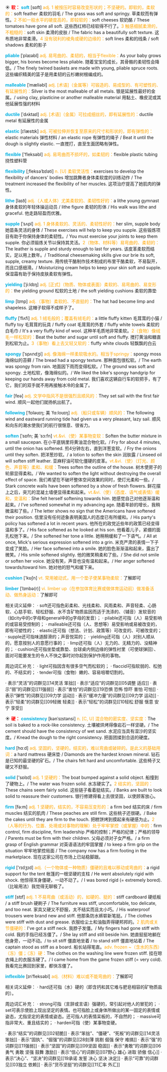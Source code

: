 ☀ <font color="red">**软：**</font>
<font color="sky blue">**soft**</font> [sɒft] 
<font color="orange">adj. 1 被按压时容易改变形状的；不坚硬的。即软的，柔软的：</font>soft feather 柔软的羽毛 / The grass was soft and springy. 草柔软而有弹性。<font color="orange">2 不如一般水平的硬度高的，即较软的：</font>soft cheeses 软奶酪 / These tomatoes have gone all soft. 这些西红柿已经软得不行了。<font color="orange">3 触感细腻柔滑的，不粗糙的：</font>soft skin 柔滑的皮肤 / The fabric has a beautifully soft texture. 这布质地非常柔滑。<font color="orange">4 没有锐利的棱角或硬的边缘的：</font>soft lines 柔和的线条 / soft shadows 柔和的影子
           
<font color="sky blue">**pliable**</font> [ˈplaɪəbl]
<font color="orange">adj. 易弯曲的、柔韧的，相当于flexible：</font>As your baby grows bigger, his bones become less pliable. 随着宝宝的成长，其骨骼的柔韧性会降低。/ The finely twined baskets are made with young, pliable spruce roots. 这些编织精美的篮子是用柔韧的云杉嫩树根编成的。
           
<font color="sky blue">**malleable**</font> [ˈmæliəbl]
<font color="orange">adj. [术语]（金属等）可锻造的、易成型的、有可塑性的、有延展性的：</font>Silver is the most malleable of all metals. 银是延展性最好的金属。/ using clay, plasticine or another malleable material 用黏土、橡皮泥或其他延展性强的材料
           
<font color="sky blue">**ductile**</font> [ˈdʌktaɪl]
<font color="orange">adj. [术语]（金属）可拉成细丝的，即有延展性的：</font>ductile metal 有延展性的金属
           
<font color="sky blue">**elastic**</font> [ɪˈlæstɪk]
<font color="orange">adj. 可被拉伸并恢复至原来的尺寸和形状的，即有弹性的：</font>elastic materials 弹性材料 / an elastic rope 有弹性的绳子 / Beat it until the dough is slightly elastic. 一直搅打，直至生面团略有弹性。

<font color="sky blue">**flexible**</font> ['fleksəbl] 
<font color="orange">adj. 易弯曲而不损坏的，如柔韧的：</font>flexible plastic tubing 挠性塑料管
                     
<font color="sky blue">**flexibility**</font> [ˌfleksəˈbɪləti]
<font color="orange">n. [U] 柔软灵活性：</font>exercises to develop the flexibility of dancers' bodies 增加跳舞者身体柔软度的训练动作 / The treatment increased the flexibility of her muscles. 这项治疗提高了她肌肉的弹性。

<font color="sky blue">**lithe**</font> [laɪð]
<font color="orange">adj.（人或人体）尤美柔软的、柔韧性好的：</font>a lithe young gymnast 身体柔软的年轻体操运动员 / lithe figure 柔韧的形体 / His walk was lithe and graceful. 他走路轻盈而优雅。
           
<font color="sky blue">**supple**</font> [ˈsʌpl]
<font color="orange">adj. 1 身体柔软的、灵活的、柔韧性好的：</font>her slim, supple body 她苗条灵活的身体 / These exercises will help to keep you supple. 这些锻炼项目有助于你保持身体的柔韧性。/ You must exercise your joints to keep them supple. 你必须锻炼关节以保持其灵活。<font color="orange">2（物体、材料等）易弯曲的、柔韧的：</font>The leather is supple and sturdy enough to last for years. 该皮革柔软而结实，足以用上数年。/ Traditional cheesemaking skills give our brie its soft, supple, creamy texture. 用传统干酪制作技术制成的布里干酪柔软，不易裂开，而且口感细滑。/ Moisturizing cream helps to keep your skin soft and supple. 保湿霜有助于保持皮肤柔软有弹性。
           
<font color="sky blue">**yielding**</font> [ˈji:ldɪŋ]
<font color="orange">adj. [正式]（物质、物体或表面）柔软的、易弯曲的、易变形的：</font>the yielding ground 松软的土地 / the soft yielding cushions 柔软的靠垫
            
<font color="sky blue">**limp**</font> [lɪmp]
<font color="orange">adj.（事物）柔软的、不直挺的：</font>The hat had become limp and shapeless. 这帽子软得不成样子了。          

<font color="sky blue">**fluffy**</font> [ˈflʌfi]
<font color="orange">adj. 1 绒毛般的；覆盖有绒毛的：</font>a little fluffy kitten 毛茸茸的小猫 / fluffy toy 毛茸茸的玩具 / fluffy coat 毛茸茸的外套 / fluffy white towels 柔软的白毛巾 / It's a very fluffy kind of wool. 这种羊毛质地非常柔软。<font color="orange">2（食物）像绒毛一样松软的：</font>Beat the butter and sugar until soft and fluffy. 搅打黄油和糖直到松软为止。<font color="orange">3（事物）看上去又轻又软的：</font>fluffy white clouds 轻飘飘的白云
           
<font color="sky blue">**spongy**</font> [ˈspʌndʒi]
<font color="orange">adj. 像海绵一样柔软吸水的。相当于springy：</font>spongy moss 海绵似的苔藓 / The bread had a spongy texture. 那种面包很松软。/ The earth was spongy from rain. 地面因下雨而变得松软。/ The ground was soft and spongy. 土地松软，像海绵似的。/ We liked the bike's spongy handgrip for keeping our hands away from cold metal. 我们喜欢这辆自行车的软把手，有了它，我们的双手就不用再接触冰冷的金属了。

<font color="sky blue">**fair**</font> [feə] 
<font color="orange">adj. 文学中指风不是很强烈且顺风的：</font>They set sail with the first fair wind. 顺风一起他们就扬帆出航了。
                      
<font color="sky blue">**following**</font> [ˈfɒləʊɪŋ; 美 ˈfɑ:loʊɪŋ]
<font color="orange">adj.（船只或车辆）顺风的：</font>The following wind and eastward running tide had given us a very pleasant, lazy sail. 顺风和向东的潮水使我们的航行很惬意、很省力。

<font color="sky blue">**soften**</font> [ˈsɒfn; 美 ˈsɔ:fn]
<font color="orange">vt.&vi.（使）某事物变软：</font>Soften the butter mixture in a small saucepan. 在小平底锅里将黄油混合物化软。/ Fry for about 4 minutes, until the onion has softened. 煎4分钟左右，直到洋葱变软。/ Fry the onions until they soften. 把洋葱炒软。/ a lotion to soften the skin 润肤露 / Linseed oil will soften stiff leather. 亚麻籽油可软化僵硬的皮革。<font color="orange">vt.&vi.（使）（灯光、颜色、声音等）柔和、和缓：</font>Trees soften the outline of the house. 树木使房子的轮廓显得柔和。/ We wanted to soften the light without destroying the overall effect of space. 我们希望在不破坏整体空间效果的同时，使灯光柔和一些。/ Stark concrete walls have been softened by a show of fresh flowers. 鲜花摆上之后，突兀的混凝土墙便显得柔和起来。<font color="orange">vt.&vi.（使）（态度、语气或表情）缓和，变温和：</font>She felt herself softening towards him. 她感觉自己对他逐渐温和起来。/ I’ve softened somewhat in my advancing age. 随着年龄的增长，我稍微温和了些。/ The letter shows no sign that the Americans have softened their position. 信里没有任何迹象表明美国人的态度已有所缓和。/ His party's policy has softened a lot in recent years. 他所在的政党近些年的政策已经变得温和多了。/ His face softened as he looked at his son. 他看着儿子，紧绷的面孔松弛下来。/ She softened her tone a little. 她稍稍缓和了一下语气。/ All at once, Mick's serious expression softened into a grin. 米克严肃的表情一下子变成了笑脸。/ Her face softened into a smile. 她的脸色渐渐温和起来，露出了微笑。/ His smile softened slightly. 他的微笑稍柔和了些。/ She did not smile or soften her voice. 她没有笑，声音也没有温和起来。/ Her anger softened towards/toward him. 她对他的怒气和缓下来。

<font color="sky blue">**cushion**</font> ['kʊʃn] 
<font color="orange">vt. 常用被动式，用一个垫子使某事物柔软：</font>了解即可
           
<font color="sky blue">**limber**</font> [ˈlɪmbə(r)]
<font color="orange">vi. limber up（在参加体育比赛或做体育运动前）做准备活动、做热身运动：</font>了解即可

相关词义延伸：
· soft还可指色彩柔和、光线柔和、风雨柔和、声音轻柔、心肠软、心慈手软、轻松舒服、水不含矿物质盐因而适于洗涤的、（辅音）发软音的（如city中的c字母和general中的g字母的发音）；
· pilable还可指（人）易受影响的或容易受控制的；
· malleable还可指（人、思想等）易受影响或易被改变的，即有可塑性的；
· elastic还可指（想法、计划、政策等）可改变的、可被改变的；
· supple还可指味道醇滑的；声音悦耳的；
· yielding还可指（人）对别人顺从的，愿意按别人的意愿行事的；
· limp还可指（人）无力的、无精力的、没精神的；
· cushion还可指坐垫或靠垫、台球桌内侧边缘的弹性衬里（可使球弹回）、面对可能要发生的令人不快之事时对你起到保护作用的事物。

周边词汇补充：
· light可指因含有很多空气而松软的；
· flaccid可指软弱的、松弛的、不结实的；
· tender可指（食物）嫩的、容易咀嚼切割的。

· 表示“灵活”的词群见[[14灵活 笨拙]]
· 表示“适应”的词群见[[05调整 适应]]
· 表示“弱”的词群见[[11强弱]]
· 表示“害怕”的词群见[[19恐惧 恐怖 惊吓 害怕 可怕]]
· 表示“弹性”的词群见[[09力学 运动]]
· 表示“缓冲力量”的词群见[[09力学 运动]]
· 表示“轻柔”的词群见[[09轻微 轻柔]]
· 表示“轻松”的词群见[[10轻松 舒服 惬意 安宁 享受]]

☀ <font color="red">**硬：**</font>
<font color="sky blue">**consistency**</font> [kənˈsɪstənsi]
<font color="orange">n. [C, U] 混合物的密实度、坚实度：</font>The soil is baked to a rock-like consistency. 土壤被烘烤得像岩石一样坚硬。/ The cement should have the consistency of wet sand. 水泥应当具有湿沙的坚实度。/ Knead the dough to the right consistency. 把面团揉到合适的硬度。

<font color="sky blue">**hard**</font> [hɑːd] 
<font color="orange">adj. 坚固的，坚硬的，结实的，难以弯曲或破碎的。是此义的基础用词：</font>a hard mattress 硬床垫 / Diamonds are the hardest known mineral. 钻石是已知的最坚硬的矿石。/ The chairs felt hard and uncomfortable. 这些椅子又硬又不舒服。

<font color="sky blue">**solid**</font> ['sɒlɪd] 
<font color="orange">adj. 1 坚硬的：</font>The boat bumped against a solid object. 船撞到了硬物上。/ The water was frozen solid. 水冻硬实了。<font color="orange">2 结实的，坚固的：</font>These chains seem fairly solid. 这些链子看着挺结实。/ Banks are built to look solid to reassure their customers. 银行修建得看上去很坚固，以使顾客放心。

<font color="sky blue">**firm**</font> [fə:m] 
<font color="orange">adj. 1 坚硬的，结实的，不容易压变形的：</font>a firm bed 结实的床 / firm muscles 结实的肌肉 / These peaches are still firm. 这些桃子还很硬。/ Bake the cakes until they are firm to the touch. 把糕饼烤到摸起来有硬感为止。<font color="orange">2（人等的行为、位置、处境或对事物的理解）处于牢牢掌控（或掌握）中的：</font>firm control, firm discipline, firm leadership 严格的控制；严格的纪律；严格的领导 / Parents must be firm with their children. 父母必须对子女严格。/ a firm grasp of English grammar 对英语语法的牢固掌握 / to keep a firm grip on the situation 牢牢地掌控局面 / The company now has a firm footing in the marketplace. 现在这家公司在市场上已站稳脚跟。

<font color="sky blue">**rigid**</font> ['rɪdӡɪd] 
<font color="orange">adj.（一个物体或一种物质）僵硬的且难以移动或弯曲的：</font>a rigid support for the tent 帐篷的一根坚硬的支柱 / He went absolutely rigid with shock. 他惊得浑身僵硬，一动不动了。/ I was bored rigid (= extremely bored).（比喻用法）我觉得无聊极了。
           
<font color="sky blue">**stiff**</font> [stɪf]
<font color="orange">adj. 1 不易弯曲（或活动）的，如硬的、挺的：</font>stiff cardboard 硬纸板 / a stiff brush 硬刷子 / The furniture was stiff, uncomfortable, too delicate, and too neat. 家具又硬又不舒服，太不结实而且太小巧。/ His waterproof trousers were brand new and stiff. 他那条防水裤崭新笔挺。/ The clothes were stiff with dust and grease. 衣服给尘土和油脂弄得硬邦邦的。<font color="orange">2 肌肉或关节僵硬的：</font>I've got a stiff neck. 我脖子发僵。/ My fingers had gone stiff with cold. 我的手指已经冻僵了。/ She lay stiff and still beside him. 她直挺挺地躺在他身旁，一动不动。/ to sit stiff 僵直地坐着 / to stand stiff 僵直地站着 / The captain stood as stiff as a board. 船长站得笔直。<font color="orange">adv. frozen ~（含水的东西）（冻）僵；（冻）硬：</font>The clothes on the washing line were frozen stiff. 挂在晾衣绳上的衣服冻硬了。/ I came home from the game frozen stiff (= very cold). 我看完比赛回到家里，都快冻僵了。
           
<font color="sky blue">**inflexible**</font> [ɪnˈfleksəbl]
<font color="orange">adj.（材料）难以或不能弯曲的：</font>了解即可

相关词义延伸：
· hard还可指（水）硬的（即含钙和其它难与肥皂相容的矿物质盐的）。

周边词汇补充：
· strong可指（言辞或言语）强硬的，常引起对他人的冒犯的；
· set可表示使脸上现出坚定的表情。也可指脸上或身体所做出的某一固定的表情或姿态，尤指坚定的表情或姿态。还可指人的表情呆板的，不自然的；
· massive可指非常大、重且结实的；
· harden可指（使）某事物变硬。

· 表示“结实”的词群见[[02韧脆]]
· 表示“笨拙”、“僵硬”、“死板”的词群见[[14灵活 笨拙]]
· 表示“固执”、“倔强”的词群见[[28刻薄 挑剔 倔强 保守 难搞]]
· 表示“强”的词群见[[11强弱]]
· 表示“坚固”的词群见[[09坚固 稳固]]
· 表示“勇敢”的词群见[[06勇气 勇敢 坚强 鼓舞 激励]]
· 表示“信心”的词群见[[07野心 雄心 进取 骄傲 信心]]
· 表示“决心”、“坚决”的词群见[[19承诺 发誓 决心 坚决 决定]]
· 表示“可靠”的词群见[[03独立 依赖]]
· 表示“货币坚挺”的词群见[[11汇率 外汇]]

